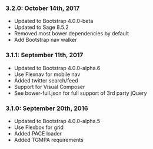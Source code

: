 ### 3.2.0: October 14th, 2017
* Updated to Bootstrap 4.0.0-beta
* Updated to Sage 8.5.2
* Removed most bower dependencies by default
* Add Bootstrap nav walker

### 3.1.1: September 11th, 2017
* Updated to Bootstrap 4.0.0-alpha.6
* Use Flexnav for mobile nav
* Added twitter search/feed
* Support for Visual Composer
* See bower-full.json for full support of 3rd party jQuery

### 3.1.0: September 20th, 2016
* Updated to Bootstrap 4.0.0-alpha.5
* Use Flexbox for grid
* Added PACE loader
* Added TGMPA requirements
